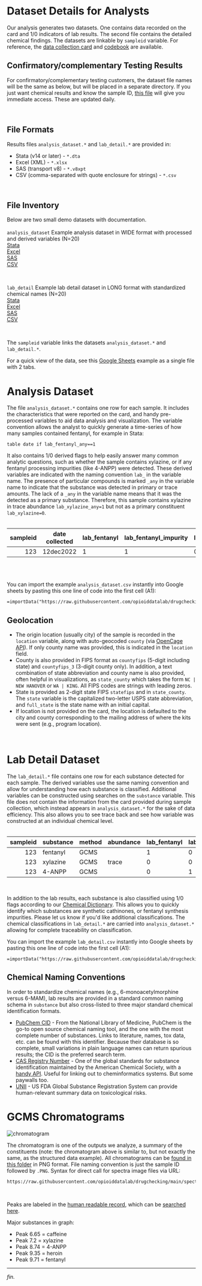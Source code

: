 # Dataset Details for Analysts

Our analysis generates two datasets. One contains data recorded on the card and 1/0 indicators of lab results. The second file contains the detailed chemical findings. The datasets are linkable by `sampleid` variable. For reference, the [data collection card](https://cdr.lib.unc.edu/concern/multimeds/5d86p887m?locale=en) and [codebook](https://github.com/opioiddatalab/drugchecking/blob/main/datasets/unc_druchecking_codebook.txt) are available.

## Confirmatory/complementary Testing Results

For confirmatory/complementary testing customers, the dataset file names will be the same as below, but will be placed in a separate directory. If you just want chemical results and know the sample ID, [this file](https://github.com/opioiddatalab/drugchecking/blob/main/datasets/labservice/README.md) will give you immediate access. These are updated daily.

<br>

## File Formats
Results files `analysis_dataset.*` and `lab_detail.*` are provided in:
+ Stata (v14 or later) - `*.dta`
+ Excel (XML) - `*.xlsx`
+ SAS (transport v8) - `*.v8xpt`
+ CSV (comma-separated with quote enclosure for strings) - `*.csv`

<br>

## File Inventory
Below are two small demo datasets with documentation.  
<br>
`analysis_dataset` Example analysis dataset in WIDE format with processed and derived variables (N=20)
<br>[Stata](https://github.com/opioiddatalab/drugchecking/blob/main/datasets/analysis_dataset.dta)
<br>[Excel](https://github.com/opioiddatalab/drugchecking/blob/main/datasets/analysis_dataset.xlsx)
<br>[SAS](https://github.com/opioiddatalab/drugchecking/blob/main/datasets/analysis_dataset.v8xpt)
<br>[CSV](https://github.com/opioiddatalab/drugchecking/blob/main/datasets/analysis_dataset.csv)

<br>

`lab_detail` Example lab detail dataset in LONG format with standardized chemical names (N=20)
<br>[Stata](https://github.com/opioiddatalab/drugchecking/blob/main/datasets/lab_detail.dta)
<br>[Excel](https://github.com/opioiddatalab/drugchecking/blob/main/datasets/lab_detail.xlsx)
<br>[SAS](https://github.com/opioiddatalab/drugchecking/blob/main/datasets/lab_detail.v8xpt)
<br>[CSV](https://github.com/opioiddatalab/drugchecking/blob/main/datasets/lab_detail.csv)

<br>


The `sampleid` variable links the datasets `analysis_dataset.*` and `lab_detail.*`.<br>

For a quick view of the data, see this [Google Sheets](https://docs.google.com/spreadsheets/d/13tXdH9tdAcSNcyEA7Y6F8hdgu2tygL3ePUrxHSRY0OA/edit?usp=sharing) example as a single file with 2 tabs. <br>

# Analysis Dataset
The file `analysis_dataset.*` contains one row for each sample. It includes the characteristics that were reported on the card, and handy pre-processed variables to aid data analysis and visualization. The variable convention allows the analyst to quickly generate a time-series of how many samples contained fentanyl, for example in Stata:

```
table date if lab_fentanyl_any==1
```

It also contains 1/0 derived flags to help easily answer many common analytic questions, such as whether the sample contains xylazine, or if any fentanyl processing impurities (like 4-ANPP) were detected. These derived variables are indicated with the naming convention `lab_` in the variable name. The presence of particular compounds is marked `_any` in the variable name to indicate that the substance was detected in primary or trace amounts. The lack of a `_any` in the variable name means that it was the detected as a primary substance. Therefore, this sample contains xylazine in trace abundance `lab_xylazine_any=1` but not as a primary constituent `lab_xylazine=0`.<br><br>


|sampleid|date collected|lab_fentanyl|lab_fentanyl_impurity|lab_xylazine|lab_xylazine_any|
|-------:|--------------|--------|-----|-----|--------------|
123|12dec2022|1|1|0|1|

<br><br>

You can import the example `analysis_dataset.csv` instantly into Google sheets by pasting this one line of code into the first cell (A1):
```
=importData("https://raw.githubusercontent.com/opioiddatalab/drugchecking/main/datasets/analysis_dataset.csv")

```

## Geolocation
+ The origin location (usually city) of the sample is recorded in the `location` variable, along with auto-geocoded `county` (via [OpenCage API](https://opencagedata.com/api)). If only county name was provided, this is indicated in the `location` field.
+ County is also provided in FIPS format as `countyfips` (5-digit including state) and `countyfips_3` (3-digit county only). In addition, a text combination of state abbreviation and county name is also provided, often helpful in visualizations, as `state_county` which takes the form `NC | NEW HANOVER` or `WA | KING`. All FIPS codes are strings with leading zeros.
+ State is provided as 2-digit state FIPS `statefips` and in `state_county`. The `state` variable is the capitalized two-letter USPS state abbreviation, and `full_state` is the state name with an initial capital. 
+ If location is not provided on the card, the location is defaulted to the city and county corresponding to the mailing address of where the kits were sent (e.g., program location).

<br>

# Lab Detail Dataset
The `lab_detail.*` file contains one row for each substance detected for each sample. The derived variables use the same naming convention and allow for understanding how each substance is classified. Additional variables can be constructed using searches on the `substance` variable. This file does not contain the information from the card provided during sample collection, which instead appears in `analysis_dataset.*` for the sake of data efficiency. This also allows you to see trace back and see how variable was constructed at an individual chemical level.<br><br>

| sampleid | substance | method | abundance |lab_fentanyl|lab_fentanyl_impurity|lab_xylazine|lab_xylazine_any|
|-----:|---------------|--------|-----------|------------|-----------------------|------------|----------------|
|   123| fentanyl      |GCMS    |           |1           |0                      |0           |0|
|   123| xylazine      |GCMS    |      trace|0           |0                      |0           |1|                   
|   123| 4-ANPP        |GCMS    |           |0           |1                      |0           |0|

<br>

In addition to the lab results, each substance is also classified using 1/0 flags according to our [Chemical Dictionary](https://github.com/opioiddatalab/drugchecking/blob/main/chemdictionary/chemdictionary.csv). This allows you to quickly identify which substances are synthetic cathinones, or fentanyl synthesis impurities. Please let us know if you'd like additional classifications. The chemical classifications in `lab_detail.*` are carried into `analysis_dataset.*` allowing for complete traceability on classification.

You can import the example `lab_detail.csv` instantly into Google sheets by pasting this one line of code into the first cell (A1):
```
=importData("https://raw.githubusercontent.com/opioiddatalab/drugchecking/main/datasets/lab_detail.csv")

```

## Chemical Naming Conventions
In order to standardize chemical names (e.g., 6-monoacetylmorphine versus 6-MAM), lab results are provided in a standard common naming schema in `substance` but also cross-listed to three major standard chemical identification formats.
+ [PubChem CID](https://pubchem.ncbi.nlm.nih.gov) - From the National Library of Medicine, PubChem is the go-to open source chemical naming tool, and the one with the most complete number of substances. Links to literature, names, tox data, etc. can be found with this identifier. Because their database is so complete, small variations in plain language names can return spurious results; the CID is the preferred search term.
+ [CAS Registry Number](https://www.cas.org) - One of the global standards for substance identification maintained by the American Chemical Society, with a [handy API](https://commonchemistry.cas.org). Useful for linking out to cheminformatics systems. But some paywalls too.
+ [UNII](https://precision.fda.gov/uniisearch) - US FDA Global Substance Registration System can provide human-relevant summary data on toxicological risks.

# GCMS Chromatograms

![chromatogram](https://raw.githubusercontent.com/opioiddatalab/drugchecking/main/spectra/olderspectra/300830.PNG)

The chromatogram is one of the outputs we analyze, a summary of the constituents (note: the chromatogram above is similar to, but not exactly the same, as the structured data example). All chromatograms can be [found in this folder](https://github.com/opioiddatalab/drugchecking/tree/main/spectra) in PNG format. File naming convention is just the sample ID followed by `.PNG`. Syntax for direct call for spectra image files via URL:

```
https://raw.githubusercontent.com/opioiddatalab/drugchecking/main/spectra/300830.PNG
```
<br>

Peaks are labeled in the [human readable record](https://www.streetsafe.supply/results/p/300830), which can be [searched here](https://www.streetsafe.supply/results).<br>

Major substances in graph:<br>

+ Peak 6.65 = caffeine
+ Peak 7.2 = xylazine
+ Peak 8.74 = 4-ANPP
+ Peak 9.35 = heroin
+ Peak 9.71 = fentanyl

---
*fin.*

